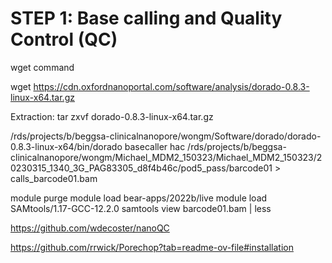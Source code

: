 # STEP 1: Base calling and Quality Control (QC)

wget command

wget https://cdn.oxfordnanoportal.com/software/analysis/dorado-0.8.3-linux-x64.tar.gz

Extraction: tar zxvf dorado-0.8.3-linux-x64.tar.gz


/rds/projects/b/beggsa-clinicalnanopore/wongm/Software/dorado/dorado-0.8.3-linux-x64/bin/dorado basecaller hac /rds/projects/b/beggsa-clinicalnanopore/wongm/Michael_MDM2_150323/Michael_MDM2_150323/20230315_1340_3G_PAG83305_d8f4b46c/pod5_pass/barcode01 > calls_barcode01.bam



module purge
module load bear-apps/2022b/live
module load SAMtools/1.17-GCC-12.2.0
samtools view barcode01.bam | less



https://github.com/wdecoster/nanoQC
 
https://github.com/rrwick/Porechop?tab=readme-ov-file#installation
 







